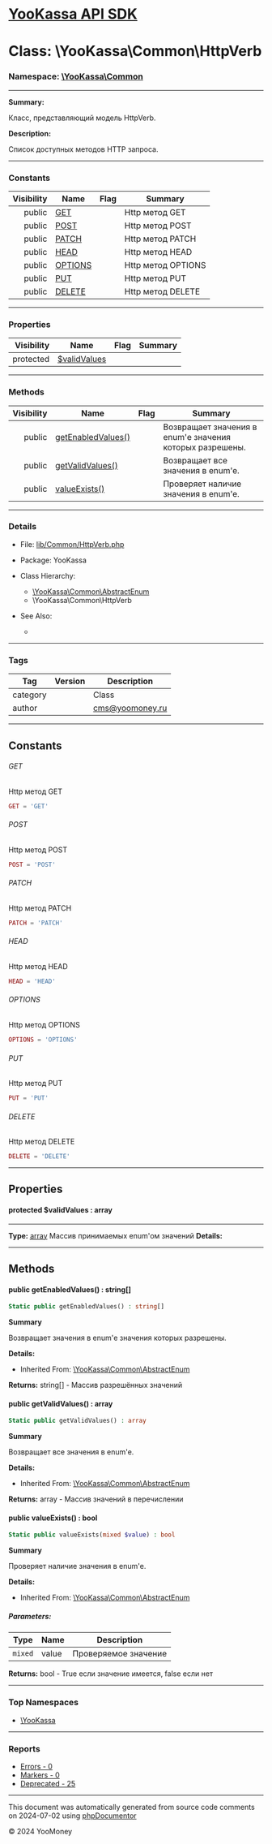 # [YooKassa API SDK](../home.md)

# Class: \YooKassa\Common\HttpVerb
### Namespace: [\YooKassa\Common](../namespaces/yookassa-common.md)
---
**Summary:**

Класс, представляющий модель HttpVerb.

**Description:**

Список доступных методов HTTP запроса.

---
### Constants
| Visibility | Name | Flag | Summary |
| ----------:| ---- | ---- | ------- |
| public | [GET](../classes/YooKassa-Common-HttpVerb.md#constant_GET) |  | Http метод GET |
| public | [POST](../classes/YooKassa-Common-HttpVerb.md#constant_POST) |  | Http метод POST |
| public | [PATCH](../classes/YooKassa-Common-HttpVerb.md#constant_PATCH) |  | Http метод PATCH |
| public | [HEAD](../classes/YooKassa-Common-HttpVerb.md#constant_HEAD) |  | Http метод HEAD |
| public | [OPTIONS](../classes/YooKassa-Common-HttpVerb.md#constant_OPTIONS) |  | Http метод OPTIONS |
| public | [PUT](../classes/YooKassa-Common-HttpVerb.md#constant_PUT) |  | Http метод PUT |
| public | [DELETE](../classes/YooKassa-Common-HttpVerb.md#constant_DELETE) |  | Http метод DELETE |

---
### Properties
| Visibility | Name | Flag | Summary |
| ----------:| ---- | ---- | ------- |
| protected | [$validValues](../classes/YooKassa-Common-HttpVerb.md#property_validValues) |  |  |

---
### Methods
| Visibility | Name | Flag | Summary |
| ----------:| ---- | ---- | ------- |
| public | [getEnabledValues()](../classes/YooKassa-Common-AbstractEnum.md#method_getEnabledValues) |  | Возвращает значения в enum'е значения которых разрешены. |
| public | [getValidValues()](../classes/YooKassa-Common-AbstractEnum.md#method_getValidValues) |  | Возвращает все значения в enum'e. |
| public | [valueExists()](../classes/YooKassa-Common-AbstractEnum.md#method_valueExists) |  | Проверяет наличие значения в enum'e. |

---
### Details
* File: [lib/Common/HttpVerb.php](../../lib/Common/HttpVerb.php)
* Package: YooKassa
* Class Hierarchy: 
  * [\YooKassa\Common\AbstractEnum](../classes/YooKassa-Common-AbstractEnum.md)
  * \YooKassa\Common\HttpVerb

* See Also:
  * [](https://yookassa.ru/developers/api)

---
### Tags
| Tag | Version | Description |
| --- | ------- | ----------- |
| category |  | Class |
| author |  | cms@yoomoney.ru |

---
## Constants
<a name="constant_GET" class="anchor"></a>
###### GET
Http метод GET

```php
GET = 'GET'
```


<a name="constant_POST" class="anchor"></a>
###### POST
Http метод POST

```php
POST = 'POST'
```


<a name="constant_PATCH" class="anchor"></a>
###### PATCH
Http метод PATCH

```php
PATCH = 'PATCH'
```


<a name="constant_HEAD" class="anchor"></a>
###### HEAD
Http метод HEAD

```php
HEAD = 'HEAD'
```


<a name="constant_OPTIONS" class="anchor"></a>
###### OPTIONS
Http метод OPTIONS

```php
OPTIONS = 'OPTIONS'
```


<a name="constant_PUT" class="anchor"></a>
###### PUT
Http метод PUT

```php
PUT = 'PUT'
```


<a name="constant_DELETE" class="anchor"></a>
###### DELETE
Http метод DELETE

```php
DELETE = 'DELETE'
```



---
## Properties
<a name="property_validValues"></a>
#### protected $validValues : array
---
**Type:** <a href="../array"><abbr title="array">array</abbr></a>
Массив принимаемых enum&#039;ом значений
**Details:**



---
## Methods
<a name="method_getEnabledValues" class="anchor"></a>
#### public getEnabledValues() : string[]

```php
Static public getEnabledValues() : string[]
```

**Summary**

Возвращает значения в enum'е значения которых разрешены.

**Details:**
* Inherited From: [\YooKassa\Common\AbstractEnum](../classes/YooKassa-Common-AbstractEnum.md)

**Returns:** string[] - Массив разрешённых значений


<a name="method_getValidValues" class="anchor"></a>
#### public getValidValues() : array

```php
Static public getValidValues() : array
```

**Summary**

Возвращает все значения в enum'e.

**Details:**
* Inherited From: [\YooKassa\Common\AbstractEnum](../classes/YooKassa-Common-AbstractEnum.md)

**Returns:** array - Массив значений в перечислении


<a name="method_valueExists" class="anchor"></a>
#### public valueExists() : bool

```php
Static public valueExists(mixed $value) : bool
```

**Summary**

Проверяет наличие значения в enum'e.

**Details:**
* Inherited From: [\YooKassa\Common\AbstractEnum](../classes/YooKassa-Common-AbstractEnum.md)

##### Parameters:
| Type | Name | Description |
| ---- | ---- | ----------- |
| <code lang="php">mixed</code> | value  | Проверяемое значение |

**Returns:** bool - True если значение имеется, false если нет



---

### Top Namespaces

* [\YooKassa](../namespaces/yookassa.md)

---

### Reports
* [Errors - 0](../reports/errors.md)
* [Markers - 0](../reports/markers.md)
* [Deprecated - 25](../reports/deprecated.md)

---

This document was automatically generated from source code comments on 2024-07-02 using [phpDocumentor](http://www.phpdoc.org/)

&copy; 2024 YooMoney